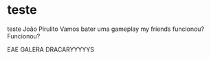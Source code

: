 # teste
teste
João Pirulito
Vamos bater uma gameplay my friends
funcionou?
Funcionou?

EAE GALERA
DRACARYYYYYS
